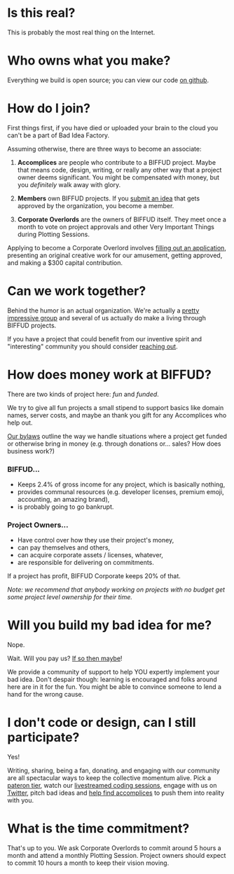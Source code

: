 # Is this real?
This is probably the most real thing on the Internet.

# Who owns what you make?
Everything we build is open source; you can view our code [on github](https://github.com/badideafactory).

# How do I join?

First things first, if you have died or uploaded your brain to the cloud you can't be a part of Bad Idea Factory.

Assuming otherwise, there are three ways to become an associate:

1. **Accomplices** are people who contribute to a BIFFUD project.  Maybe that means code, design, writing, or really any other way that a project owner deems significant. You might be compensated with money, but you *definitely* walk away with glory.

2. **Members** own BIFFUD projects. If you [submit an idea](https://github.com/BadIdeaFactory/corporate/issues?q=is%3Aissue+is%3Aopen+label%3A%22project+application%22) that gets approved by the organization, you become a member.

3. **Corporate Overlords** are the owners of BIFFUD itself.  They meet once a month to vote on project approvals and other Very Important Things during Plotting Sessions.

Applying to become a Corporate Overlord involves [filling out an application](https://github.com/BadIdeaFactory/corporate/issues?q=is%3Aissue+is%3Aopen+label%3A%22overlord+application%22), presenting an original creative work for our amusement, getting approved, and making a $300 capital contribution.

# Can we work together?

Behind the humor is an actual organization. We're actually a [pretty impressive group](people) and several of us actually do make a living through BIFFUD projects.

If you have a project that could benefit from our inventive spirit and "interesting" community you should consider [reaching out](contact).

# How does money work at BIFFUD?

There are two kinds of project here: *fun* and *funded*.

We try to give all fun projects a small stipend to support basics like domain names, server costs, and maybe an thank you gift for any Accomplices who help out.

[Our bylaws](https://github.com/BadIdeaFactory/corporate/blob/master/documents/operating.md#section-4--money-) outline the way we handle situations where a project get funded or otherwise bring in money (e.g. through donations or… sales? How does business work?)

### BIFFUD... 
* Keeps 2.4% of gross income for any project, which is basically nothing,
* provides communal resources (e.g. developer licenses, premium emoji, accounting, an amazing brand),
* is probably going to go bankrupt.

### Project Owners...
* Have control over how they use their project's money,
* can pay themselves and others,
* can acquire corporate assets / licenses, whatever,
* are responsible for delivering on commitments.

If a project has profit, BIFFUD Corporate keeps 20% of that.

*Note: we recommend that anybody working on projects with no budget get some project level ownership for their time.*

# Will you build my bad idea for me?
Nope.

Wait. Will you pay us? [If so then maybe](contact)!

We provide a community of support to help YOU expertly implement your bad idea. Don't despair though: learning is encouraged and folks around here are in it for the fun. You might be able to convince someone to lend a hand for the wrong cause.

# I don't code or design, can I still participate?

Yes!

Writing, sharing, being a fan, donating, and engaging with our community are all spectacular ways to keep the collective momentum alive. Pick a [pateron tier](https://www.patreon.com/biffud), watch our [livestreamed coding sessions](https://www.twitch.tv/biffud), engage with us on [Twitter](https://twitter.com/biffud), pitch bad ideas and [help find accomplices](https://linkedin.com) to push them into reality with you.

# What is the time commitment?

That's up to you.  We ask Corporate Overlords to commit around 5 hours a month and attend a monthly Plotting Session.  Project owners should expect to commit 10 hours a month to keep their vision moving.
